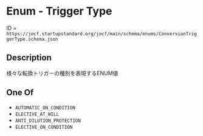 # Enum - Trigger Type

ID = `https://jocf.startupstandard.org/jocf/main/schema/enums/ConversionTriggerType.schema.json`

## Description

様々な転換トリガーの種別を表現するENUM値

## One Of

- `AUTOMATIC_ON_CONDITION`
- `ELECTIVE_AT_WILL`
- `ANTI_DILUTION_PROTECTION`
- `ELECTIVE_ON_CONDITION`
